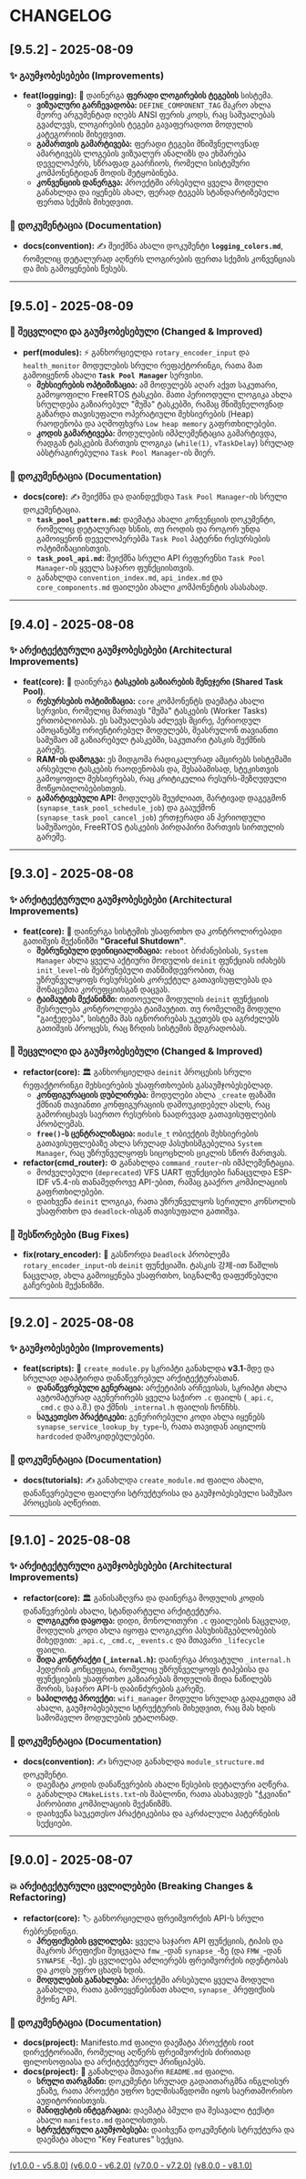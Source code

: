 # CHANGELOG

## [9.5.2] - 2025-08-09

### ✨ გაუმჯობესებები (Improvements)

- **feat(logging):** 🎨 დაინერგა **ფერადი ლოგირების ტეგების** სისტემა.
  - **ვიზუალური გარჩევადობა:** `DEFINE_COMPONENT_TAG` მაკრო ახლა მეორე არგუმენტად იღებს ANSI ფერის კოდს, რაც საშუალებას გვაძლევს, ლოგირების ტეგები გავაფერადოთ მოდულის კატეგორიის მიხედვით.
  - **გამართვის გამარტივება:** ფერადი ტეგები მნიშვნელოვნად ამარტივებს ლოგების ვიზუალურ ანალიზს და ეხმარება დეველოპერს, სწრაფად გაარჩიოს, რომელი სისტემური კომპონენტიდან მოდის შეტყობინება.
  - **კონვენციის დანერგვა:** პროექტში არსებული ყველა მოდული განახლდა და იყენებს ახალ, ფერად ტეგებს სტანდარტიზებული ფერთა სქემის მიხედვით.

### 📄 დოკუმენტაცია (Documentation)

- **docs(convention):** ✍️ შეიქმნა ახალი დოკუმენტი **`logging_colors.md`**, რომელიც დეტალურად აღწერს ლოგირების ფერთა სქემის კონვენციას და მის გამოყენების წესებს.

---

## [9.5.0] - 2025-08-09

### 🔄 შეცვლილი და გაუმჯობესებული (Changed & Improved)

- **perf(modules):** ⚡️ განხორციელდა `rotary_encoder_input` და `health_monitor` მოდულების სრული რეფაქტორინგი, რათა მათ გამოიყენონ ახალი **`Task Pool Manager`** სერვისი.
  - **მეხსიერების ოპტიმიზაცია:** ამ მოდულებს აღარ აქვთ საკუთარი, გამოყოფილი FreeRTOS ტასკები. მათი პერიოდული ლოგიკა ახლა სრულდება გაზიარებულ "მუშა" ტასკებში, რამაც მნიშვნელოვნად გაზარდა თავისუფალი ოპერატიული მეხსიერების (Heap) რაოდენობა და აღმოფხვრა `Low heap memory` გაფრთხილებები.
  - **კოდის გამარტივება:** მოდულების იმპლემენტაცია გამარტივდა, რადგან ტასკების მართვის ლოგიკა (`while(1)`, `vTaskDelay`) სრულად აბსტრაგირებულია `Task Pool Manager`-ის მიერ.

### 📄 დოკუმენტაცია (Documentation)

- **docs(core):** ✍️ შეიქმნა და დაინდექსდა `Task Pool Manager`-ის სრული დოკუმენტაცია.
  - **`task_pool_pattern.md`:** დაემატა ახალი კონვენციის დოკუმენტი, რომელიც დეტალურად ხსნის, თუ როდის და როგორ უნდა გამოიყენონ დეველოპერებმა `Task Pool` პატერნი რესურსების ოპტიმიზაციისთვის.
  - **`task_pool_api.md`:** შეიქმნა სრული API რეფერენსი `Task Pool Manager`-ის ყველა საჯარო ფუნქციისთვის.
  - განახლდა `convention_index.md`, `api_index.md` და `core_components.md` ფაილები ახალი კომპონენტის ასასახად.

---

## [9.4.0] - 2025-08-08

### ✨ არქიტექტურული გაუმჯობესებები (Architectural Improvements)

- **feat(core):** 🚀 დაინერგა **ტასკების გაზიარების მენეჯერი (Shared Task Pool)**.
  - **რესურსების ოპტიმიზაცია:** `core` კომპონენტს დაემატა ახალი სერვისი, რომელიც მართავს "მუშა" ტასკების (Worker Tasks) ერთობლიობას. ეს საშუალებას აძლევს მცირე, პერიოდულ ამოცანებზე ორიენტირებულ მოდულებს, შეასრულონ თავიანთი სამუშაო ამ გაზიარებულ ტასკებში, საკუთარი ტასკის შექმნის გარეშე.
  - **RAM-ის დაზოგვა:** ეს მიდგომა რადიკალურად ამცირებს სისტემაში არსებული ტასკების რაოდენობას და, შესაბამისად, სტეკისთვის გამოყოფილ მეხსიერებას, რაც კრიტიკულია რესურს-შეზღუდული მოწყობილობებისთვის.
  - **გამარტივებული API:** მოდულებს შეუძლიათ, მარტივად დაგეგმონ (`synapse_task_pool_schedule_job`) და გააუქმონ (`synapse_task_pool_cancel_job`) ერთჯერადი ან პერიოდული სამუშაოები, FreeRTOS ტასკების პირდაპირი მართვის სირთულის გარეშე.

---

## [9.3.0] - 2025-08-08

### ✨ არქიტექტურული გაუმჯობესებები (Architectural Improvements)

- **feat(core):** 🚀 დაინერგა სისტემის უსაფრთხო და კონტროლირებადი გათიშვის მექანიზმი **"Graceful Shutdown"**.
  - **შებრუნებული დეინიციალიზაცია:** `reboot` ბრძანებისას, `System Manager` ახლა ყველა აქტიური მოდულის `deinit` ფუნქციას იძახებს `init_level`-ის შებრუნებული თანმიმდევრობით, რაც უზრუნველყოფს რესურსების კორექტულ გათავისუფლებას და მონაცემთა კორუფციისგან დაცვას.
  - **ტაიმაუტის მექანიზმი:** თითოეული მოდულის `deinit` ფუნქციის შესრულება კონტროლდება ტაიმაუტით. თუ რომელიმე მოდული "გაიჭედება", სისტემა მას იგნორირებას უკეთებს და აგრძელებს გათიშვის პროცესს, რაც ზრდის სისტემის მდგრადობას.

### 🔄 შეცვლილი და გაუმჯობესებული (Changed & Improved)

- **refactor(core):** 🏛️ განხორციელდა `deinit` პროცესის სრული რეფაქტორინგი მეხსიერების უსაფრთხოების გასაუმჯობესებლად.
  - **კონფიგურაციის დუბლირება:** მოდულები ახლა `_create` ფაზაში ქმნიან თავიანთი კონფიგურაციის დამოუკიდებელ ასლს, რაც გამორიცხავს საერთო რესურსის ნაადრევად გათავისუფლების პრობლემას.
  - **`free()`-ს ცენტრალიზაცია:** `module_t` ობიექტის მეხსიერების გათავისუფლებაზე ახლა სრულად პასუხისმგებელია `System Manager`, რაც უზრუნველყოფს სიცოცხლის ციკლის სწორ მართვას.
- **refactor(cmd_router):** ⚙️ განახლდა `command_router`-ის იმპლემენტაცია.
  - მოძველებული (`deprecated`) VFS UART ფუნქციები ჩანაცვლდა ESP-IDF v5.4-ის თანამედროვე API-ებით, რამაც გააქრო კომპილაციის გაფრთხილებები.
  - დაიხვეწა `deinit` ლოგიკა, რათა უზრუნველყოს სერიული კონსოლის უსაფრთხო და `deadlock`-ისგან თავისუფალი გათიშვა.

### 🐛 შესწორებები (Bug Fixes)

- **fix(rotary_encoder):** 🐞 გასწორდა `Deadlock` პრობლემა `rotary_encoder_input`-ის `deinit` ფუნქციაში. ტასკის 강제-ით წაშლის ნაცვლად, ახლა გამოიყენება უსაფრთხო, სიგნალზე დაფუძნებული გაჩერების მექანიზმი.

---

## [9.2.0] - 2025-08-08

### ✨ გაუმჯობესებები (Improvements)

- **feat(scripts):** 🚀 `create_module.py` სკრიპტი განახლდა **v3.1**-მდე და სრულად ადაპტირდა დანაწევრებულ არქიტექტურასთან.
  - **დანაწევრებული გენერაცია:** არქეტიპის არჩევისას, სკრიპტი ახლა ავტომატურად აგენერირებს ყველა საჭირო `.c` ფაილს (`_api.c`, `_cmd.c` და ა.შ.) და ქმნის `_internal.h` ფაილის ჩონჩხს.
  - **საუკეთესო პრაქტიკები:** გენერირებული კოდი ახლა იყენებს `synapse_service_lookup_by_type`-ს, რათა თავიდან აიცილოს `hardcoded` დამოკიდებულებები.

### 📄 დოკუმენტაცია (Documentation)

- **docs(tutorials):** ✍️ განახლდა `create_module.md` ფაილი ახალი, დანაწევრებული ფაილური სტრუქტურისა და გაუმჯობესებული სამუშაო პროცესის აღწერით.

---

## [9.1.0] - 2025-08-08

### ✨ არქიტექტურული გაუმჯობესებები (Architectural Improvements)

- **refactor(core):** 🏛️ განისაზღვრა და დაინერგა მოდულის კოდის დანაწევრების ახალი, სტანდარტული არქიტექტურა.
  - **ლოგიკური დაყოფა:** დიდი, მონოლითური `.c` ფაილების ნაცვლად, მოდულის კოდი ახლა იყოფა ლოგიკური პასუხისმგებლობების მიხედვით: `_api.c`, `_cmd.c`, `_events.c` და მთავარი `_lifecycle` ფაილი.
  - **შიდა კონტრაქტი (`_internal.h`):** დაინერგა პრივატული `_internal.h` ჰედერის კონცეფცია, რომელიც უზრუნველყოფს ტიპებისა და ფუნქციების უსაფრთხო გაზიარებას მოდულის შიდა ნაწილებს შორის, საჯარო API-ს დაბინძურების გარეშე.
  - **საპილოტე პროექტი:** `wifi_manager` მოდული სრულად გადაკეთდა ამ ახალი, გაუმჯობესებული სტრუქტურის მიხედვით, რაც მას ხდის სამომავლო მოდულების ეტალონად.

### 📄 დოკუმენტაცია (Documentation)

- **docs(convention):** ✍️ სრულად განახლდა `module_structure.md` დოკუმენტი.
  - დაემატა კოდის დანაწევრების ახალი წესების დეტალური აღწერა.
  - განახლდა `CMakeLists.txt`-ის შაბლონი, რათა ასახავდეს "ჭკვიანი" პირობითი კომპილაციის მექანიზმს.
  - დაიხვეწა საუკეთესო პრაქტიკებისა და აკრძალული პატერნების სექციები.

---

## [9.0.0] - 2025-08-07

### 💥 არქიტექტურული ცვლილებები (Breaking Changes & Refactoring)

- **refactor(core):** 🏷️ განხორციელდა ფრეიმვორქის API-ს სრული რებრენდინგი.
  - **პრეფიქსების ცვლილება:** ყველა საჯარო API ფუნქციის, ტიპის და მაკროს პრეფიქსი შეიცვალა `fmw_`-დან `synapse_`-ზე (და `FMW_`-დან `SYNAPSE_`-ზე). ეს ცვლილება აძლიერებს ფრეიმვორქის იდენტობას და კოდს უფრო ცხადს ხდის.
  - **მოდულების განახლება:** პროექტში არსებული ყველა მოდული განახლდა, რათა გამოეყენებინათ ახალი, `synapse_` პრეფიქსის მქონე API.

### 📄 დოკუმენტაცია (Documentation)

- **docs(project):**  Manifesto.md ფაილი დაემატა პროექტის root დირექტორიაში, რომელიც აღწერს ფრეიმვორქის ძირითად ფილოსოფიასა და არქიტექტურულ პრინციპებს.
- **docs(project):** 🚀 განახლდა მთავარი `README.md` ფაილი.
  - **სრული თარგმანი:** დოკუმენტი სრულად გადაითარგმნა ინგლისურ ენაზე, რათა პროექტი უფრო ხელმისაწვდომი იყოს საერთაშორისო აუდიტორიისთვის.
  - **მანიფესტის ინტეგრაცია:** დაემატა ბმული და შესავალი ტექსტი ახალი `manifesto.md` ფაილისთვის.
  - **სტრუქტურული გაუმჯობესება:** დაიხვეწა დოკუმენტის სტრუქტურა და დაემატა ახალი "Key Features" სექცია.

---
[(v1.0.0 - v5.8.0)](docs/changelog/v5.md)
[(v6.0.0 - v6.2.0)](docs/changelog/v6.md)
[(v7.0.0 - v7.2.0)](docs/changelog/v7.md)
[(v8.0.0 - v8.1.0)](docs/changelog/v8.md)
